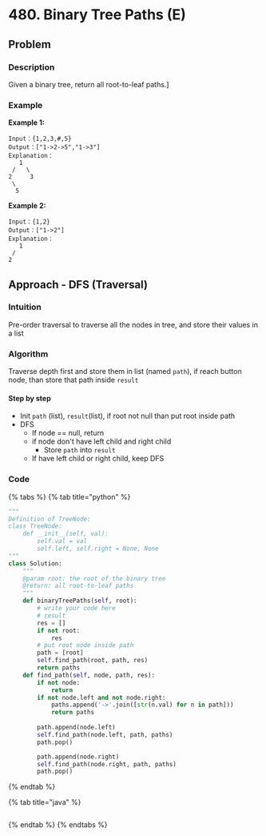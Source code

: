 # 480. Binary Tree Paths \(E\)

## Problem

### Description

Given a binary tree, return all root-to-leaf paths.\]

### Example

**Example 1:**

```text
Input：{1,2,3,#,5}
Output：["1->2->5","1->3"]
Explanation：
   1
 /   \
2     3
 \
  5
```

**Example 2:**

```text
Input：{1,2}
Output：["1->2"]
Explanation：
   1
 /   
2     
```

## Approach - DFS \(Traversal\)

### Intuition

Pre-order traversal to traverse all the nodes in tree, and store their values in a list

### Algorithm

Traverse depth first and store them in list \(named `path`\), if reach button node, than store that path inside `result`

#### Step by step 

* Init `path` \(list\), `result`\(list\), if root not null than put root inside path
* DFS
  * If node == null, return 
  * if node don't have left child and right child
    * Store `path` into `result`
  * If have left child or right child, keep DFS

### Code

{% tabs %}
{% tab title="python" %}
```python
"""
Definition of TreeNode:
class TreeNode:
    def __init__(self, val):
        self.val = val
        self.left, self.right = None, None
"""
class Solution:
    """
    @param root: the root of the binary tree
    @return: all root-to-leaf paths
    """
    def binaryTreePaths(self, root):
        # write your code here
        # result
        res = []
        if not root:
            res
        # put root node inside path
        path = [root]
        self.find_path(root, path, res)
        return paths
    def find_path(self, node, path, res):
        if not node:
            return
        if not node.left and not node.right:
            paths.append('->'.join([str(n.val) for n in path]))
            return paths
        
        path.append(node.left)
        self.find_path(node.left, path, paths)
        path.pop()

        path.append(node.right)
        self.find_path(node.right, path, paths)
        path.pop()
```
{% endtab %}

{% tab title="java" %}
```java

```
{% endtab %}
{% endtabs %}

